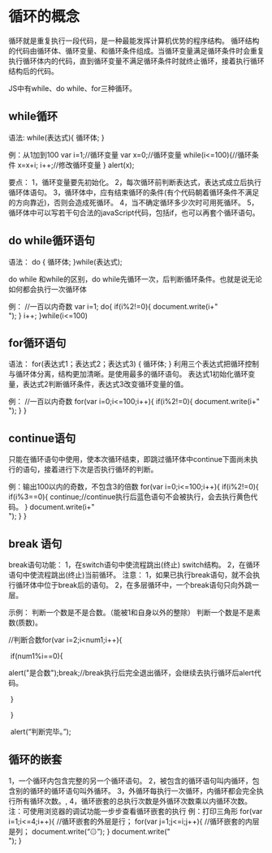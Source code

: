 # 循环的概念

循环就是重复执行一段代码，是一种最能发挥计算机优势的程序结构。
	循环结构的代码由循环体、循环变量、和循环条件组成。当循环变量满足循环条件时会重复执行循环体内的代码，直到循环变量不满足循环条件时就终止循环，接着执行循环结构后的代码。

JS中有while、do while、for三种循环。



## while循环

语法:
		 while(表达式){
			循环体;
		 }

例：从1加到100
		var i=1;//循环变量
		var x=0;//循环变量
		while(i<=100){//循环条件
			x=x+i;
			i++;//修改循环变量
		}
		alert(x);

要点：
1，循环变量要先初始化。
2，每次循环前判断表达式，表达式成立后执行循环体语句。
3，循环体中，应有结束循环的条件(有个代码朝着循环条件不满足的方向靠近)，否则会造成死循环。
4，当不确定循环多少次时可用死循环。
5，循环体中可以写若干句合法的javaScript代码，包括if，也可以再套个循环语句。

## do while循环语句

语法：
		do
		 {
 		循环体;
 		}while(表达式);

do while 和while的区别，do while先循环一次，后判断循环条件。也就是说无论如何都会执行一次循环体

例： //一百以内奇数
		var i=1;
		do{
			if(i%2!=0){
					document.write(i+"<br/>");
			}
			i++;
		}while(i<=100)

## for循环语句

语法：
		for(表达式1；表达式2；表达式3)
		{
			 循环体;
		}
	利用三个表达式把循环控制与循环体分离，结构更加清晰。是使用最多的循环语句。
	表达式1初始化循环变量，表达式2判断循环条件，表达式3改变循环变量的值。

例： //一百以内奇数
		for(var i=0;i<=100;i++){
			if(i%2!=0){
				document.write(i+"<br/>");
			}
		}

## continue语句

只能在循环语句中使用，使本次循环结束，即跳过循环体中continue下面尚未执行的语句，接着进行下次是否执行循环的判断。

例：输出100以内的奇数，不包含3的倍数
		for(var i=0;i<=100;i++){
			if(i%2!=0){
				if(i%3==0){
					continue;//continue执行后蓝色语句不会被执行，会去执行黄色代码。
				}
				document.write(i+"<br/>");
			}
		}

## break 语句

break语句功能： 
		1，在switch语句中使流程跳出(终止) switch结构。 
		2，在循环语句中使流程跳出(终止)当前循环。 
	注意： 
		1，如果已执行break语句，就不会执行循环体中位于break后的语句。 
		2，在多层循环中，一个break语句只向外跳一层。 

示例： 
  		判断一个数是不是合数。（能被1和自身以外的整除） 
 		 判断一个数是不是素数(质数)。

//判断合数for(var i=2;i<num1;i++){

​				if(num1%i==0){

​					alert("是合数");break;//break执行后完全退出循环，会继续去执行循环后alert代码。

​				}

​			}

​			alert(“判断完毕。”);

## 循环的嵌套

1，一个循环内包含完整的另一个循环语句。
	2，被包含的循环语句叫内循环，包含别的循环的循环语句叫外循环。
	3，外循环每执行一次循环，内循环都会完全执行所有循环次数。,
	4，循环嵌套的总执行次数是外循环次数乘以内循环次数。
	注：可使用浏览器的调试功能一步步查看循环嵌套的执行
	例：打印三角形
		for(var i=1;i<=4;i++){	//循环嵌套的外层是行；
			for(var j=1;j<=i;j++){	//循环嵌套的内层是列；
				document.write(“۞”);
			}
			document.write("<br/>");
		}